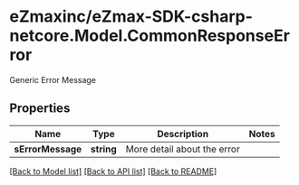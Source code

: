 # eZmaxinc/eZmax-SDK-csharp-netcore.Model.CommonResponseError
Generic Error Message
## Properties

Name | Type | Description | Notes
------------ | ------------- | ------------- | -------------
**sErrorMessage** | **string** | More detail about the error | 

[[Back to Model list]](../README.md#documentation-for-models) [[Back to API list]](../README.md#documentation-for-api-endpoints) [[Back to README]](../README.md)

